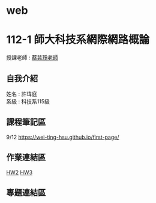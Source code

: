 # web
# 112-1 師大科技系網際網路概論
授課老師 : [蔡芸琤老師](https://github.com/pecu)<br />

自我介紹
-------------
姓名 : 許瑋庭<br />
系級 : 科技系115級 <br />

## 課程筆記區 
9/12 https://wei-ting-hsu.github.io/first-page/
## 作業連結區
[HW2](https://wei-ting-hsu.github.io/WEB/)
[HW3](https://youtu.be/0kbB1qR_Vaw)
## 專題連結區
